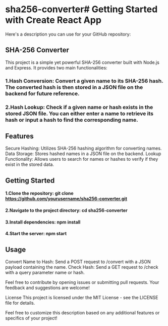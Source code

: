 # sha256-converter# Getting Started with Create React App

Here's a description you can use for your GitHub repository:

## SHA-256 Converter
This project is a simple yet powerful SHA-256 converter built with Node.js and Express. It provides two main functionalities:

### 1.Hash Conversion: Convert a given name to its SHA-256 hash. The converted hash is then stored in a JSON file on the backend for future reference.

### 2.Hash Lookup: Check if a given name or hash exists in the stored JSON file. You can either enter a name to retrieve its hash or input a hash to find the corresponding name.

## Features
Secure Hashing: Utilizes SHA-256 hashing algorithm for converting names.
Data Storage: Stores hashed names in a JSON file on the backend.
Lookup Functionality: Allows users to search for names or hashes to verify if they exist in the stored data.
## Getting Started
#### 1.Clone the repository: git clone https://github.com/yourusername/sha256-converter.git
#### 2.Navigate to the project directory: cd sha256-converter
#### 3.Install dependencies: npm install
#### 4.Start the server: npm start
## Usage
Convert Name to Hash: Send a POST request to /convert with a JSON payload containing the name.
Check Hash: Send a GET request to /check with a query parameter name or hash.

Feel free to contribute by opening issues or submitting pull requests. Your feedback and suggestions are welcome!

License
This project is licensed under the MIT License - see the LICENSE file for details.

Feel free to customize this description based on any additional features or specifics of your project!







